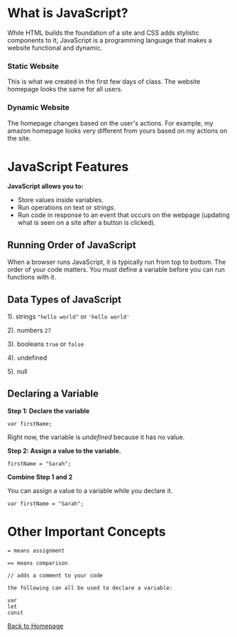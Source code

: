 # What is JavaScript?
While HTML builds the foundation of a site and CSS adds stylistic components to it, JavaScript is a programming language that makes a website functional and dynamic.

### Static Website
This is what we created in the first few days of class. The website homepage looks the same for all users. 

### Dynamic Website
The homepage changes based on the user's actions. For example, my amazon homepage looks very different from yours based on my actions on the site.

# JavaScript Features
**JavaScript allows you to:**

* Store values inside variables.
* Run operations on text or *strings*. 
* Run code in response to an event that occurs on the webpage (updating what is seen on a site after a button is clicked).

## Running Order of JavaScript
When a browser runs JavaScript, it is typically run from top to bottom. The order of your code matters. You must define a variable before you can run functions with it. 

## Data Types of JavaScript
1). strings `"hello world"` or `'hello world'`

2). numbers `27`

3). booleans `true` or `false`

4). undefined

5). null

## Declaring a Variable
**Step 1: Declare the variable**

``` 
var firstName;
```
Right now, the variable is *undefined* because it has no value. 

**Step 2: Assign a value to the variable.**


```
firstName = "Sarah";
```
**Combine Step 1 and 2**

You can assign a value to a variable while you declare it.

```
var firstName = "Sarah";
```


# Other Important Concepts
``` 
= means assignment
````

```
== means comparison
 ```

 ```
// adds a comment to your code
 ```

 ```
the following can all be used to declare a variable:
 
 var
 let
 const
 ```

[Back to Homepage](README.md)